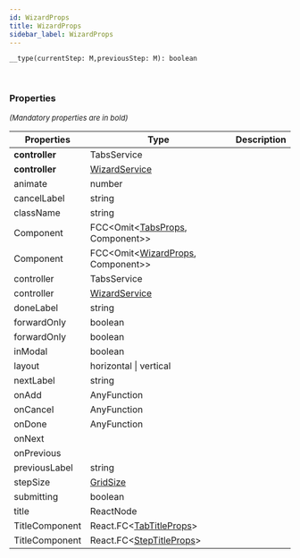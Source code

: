 ```yaml
---
id: WizardProps
title: WizardProps
sidebar_label: WizardProps
---
```


```tsx
__type(currentStep: M,previousStep: M): boolean
```
<br/>



### Properties

<font size="2"><i>(Mandatory properties are in bold)</i></font>

| Properties | Type | Description |
| --------- | ---- | ----------- |
| **controller** | TabsService |  |
| **controller** | [WizardService](/api2/classes/WizardService.md) |  |
| animate | number |  |
| cancelLabel | string |  |
| className | string |  |
| Component | FCC<Omit<[TabsProps](/api2/types/TabsProps.md), Component\>\> |  |
| Component | FCC<Omit<[WizardProps](/api2/types/WizardProps.md), Component\>\> |  |
| controller | TabsService |  |
| controller | [WizardService](/api2/classes/WizardService.md) |  |
| doneLabel | string |  |
| forwardOnly | boolean |  |
| forwardOnly | boolean |  |
| inModal | boolean |  |
| layout | horizontal \| vertical |  |
| nextLabel | string |  |
| onAdd | AnyFunction |  |
| onCancel | AnyFunction |  |
| onDone | AnyFunction |  |
| onNext |  |  |
| onPrevious |  |  |
| previousLabel | string |  |
| stepSize | [GridSize](/api2/types/GridSize.md) |  |
| submitting | boolean |  |
| title | ReactNode |  |
| TitleComponent | React.FC<[TabTitleProps](/api2/types/TabTitleProps.md)\> |  |
| TitleComponent | React.FC<[StepTitleProps](/api2/types/StepTitleProps.md)\> |  |
